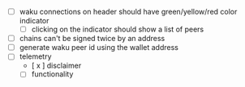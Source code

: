 - [ ] waku connections on header should have green/yellow/red color indicator
  - [ ] clicking on the indicator should show a list of peers 
- [ ] chains can't be signed twice by an address
- [ ] generate waku peer id using the wallet address
- [ ] telemetry
  - [ x ] disclaimer
  - [ ] functionality